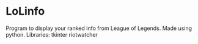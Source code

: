 # LoLinfo
Program to display your ranked info from League of Legends. 
Made using python. 
Libraries: 
tkinter
riotwatcher
